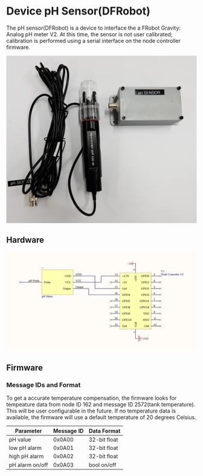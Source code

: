 # Device pH Sensor(DFRobot)

The pH sensor(DFRobot) is a device to interface the a FRobot Gravity: Analog pH meter V2.
At this time, the sensor is not user calibrated; calibration is performed using a serial interface
on the node controller firmware.

![alt text](Pictures/pHDevice.webp)

## Hardware

![alt text](Pictures/Schematic.jpg)

## Firmware
### Message IDs and Format

To get a accurate temperature compensation, the firmware looks for tempeature data from node ID 162 and message ID 2572(tank temperature). This will be user configurable in the future. If no temperature data is available, the firmware will use a default temperature of 20 degrees Celsius.

| Parameter | Message ID | Data Format |
| --------- | ---------- | ----------- |
| pH value | 0x0A00 | 32-bit float |
| low pH alarm | 0x0A01 | 32-bit float |
| high pH alarm | 0x0A02 | 32-bit float |
| pH alarm on/off | 0x0A03 | bool on/off |